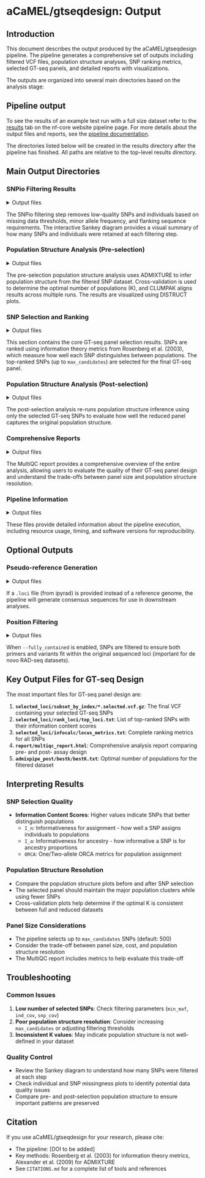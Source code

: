 # aCaMEL/gtseqdesign: Output

## Introduction

This document describes the output produced by the aCaMEL/gtseqdesign pipeline. The pipeline generates a comprehensive set of outputs including filtered VCF files, population structure analyses, SNP ranking metrics, selected GT-seq panels, and detailed reports with visualizations.

The outputs are organized into several main directories based on the analysis stage:

## Pipeline output

To see the results of an example test run with a full size dataset refer to the [results](https://nf-co.re/gtseqdesign/results) tab on the nf-core website pipeline page.
For more details about the output files and reports, see the
[pipeline documentation](https://nf-co.re/gtseqdesign/usage#understanding-the-outputs).

The directories listed below will be created in the results directory after the pipeline has finished. All paths are relative to the top-level results directory.

## Main Output Directories

### SNPio Filtering Results

<details markdown="1">
<summary>Output files</summary>

- `snpio/`
  - `snpio_filter/`
    - `*.filter.nremover.vcf.gz`: Filtered VCF file with low-quality SNPs and individuals removed
    - `*.filter.nremover.vcf.gz.tbi`: Index file for the filtered VCF
    - `*_output/`: Directory containing detailed SNPio filtering reports
      - `filtering_results_sankey*.html`: Interactive Sankey diagram showing filtering steps
      - `individual_missingness.csv`: Per-individual missing data statistics
      - `pop_individ_locus_missingness.csv`: Population-level missingness statistics
      - `snp_missingness.csv`: Per-SNP missing data statistics
      - `filtering_summary.txt`: Summary of filtering steps and retained data

</details>

The SNPio filtering step removes low-quality SNPs and individuals based on missing data thresholds, minor allele frequency, and flanking sequence requirements. The interactive Sankey diagram provides a visual summary of how many SNPs and individuals were retained at each filtering step.

### Population Structure Analysis (Pre-selection)

<details markdown="1">
<summary>Output files</summary>

- `admixpipe_pre/`
  - `admixturepipeline/`
    - `results.zip`: Complete ADMIXTURE results archive
    - `*.stdout`: ADMIXTURE run logs
    - `*.Q`: Ancestry coefficient files for each K value
    - `*.P`: Allele frequency files for each K value
    - `*_pops.txt`: Population assignments
    - `*_inds.txt`: Individual sample names
    - `*.map` and `*.ped`: PLINK format files
    - `*.qfiles.json`: Metadata for Q files
  - `clumpak/`
    - `clumpakOutput/`: CLUMPAK clustering results
  - `cvsum/`
    - `cv_file.MajClust.png`: Cross-validation plot
    - `loglikelihood_file.MajClust.png`: Log-likelihood plot
    - `cv_output.txt`: Cross-validation values for each K
    - `ll_output.txt`: Log-likelihood values for each K
  - `distruct/`
    - `MajorClusterRuns.txt`: Best clustering runs for each K
    - `*/best_results/`: Best ADMIXTURE results for each K
      - `ClumppIndFile.output.*`: CLUMPP-processed ancestry coefficients
    - `*.pdf`: DISTRUCT population structure plots
  - `bestk/`
    - `bestK.txt`: Optimal K value based on cross-validation
    - `best_clumpp_indfile.out`: Best ancestry coefficients for optimal K
    - `popmap.txt`: Inferred population assignments based on ancestry

</details>

The pre-selection population structure analysis uses ADMIXTURE to infer population structure from the filtered SNP dataset. Cross-validation is used to determine the optimal number of populations (K), and CLUMPAK aligns results across multiple runs. The results are visualized using DISTRUCT plots.

### SNP Selection and Ranking

<details markdown="1">
<summary>Output files</summary>

- `selected_loci/`
  - `snpio_convert_structure/`
    - `*.labeled.stru`: STRUCTURE format file for selected SNPs
    - `*_output/`: SNPio conversion reports
  - `infocalc/`
    - `locus_metrics.txt`: Information theory metrics for each SNP
      - Columns include: Locus, I_n, I_a, ORCA[1-allele], ORCA[2-allele]
  - `rank_loci/`
    - `top_loci.txt`: Top-ranked SNPs selected for GT-seq panel
      - Contains SNP index and ranking metric value
  - `subset_by_index/`
    - `*.selected.vcf.gz`: VCF file containing only selected SNPs
    - `*.selected.vcf.gz.tbi`: Index for selected SNPs VCF

</details>

This section contains the core GT-seq panel selection results. SNPs are ranked using information theory metrics from Rosenberg et al. (2003), which measure how well each SNP distinguishes between populations. The top-ranked SNPs (up to `max_candidates`) are selected for the final GT-seq panel.

### Population Structure Analysis (Post-selection)

<details markdown="1">
<summary>Output files</summary>

- `admixpipe_post/`
  - Similar structure to `admixpipe_pre/` but analyzing only the selected SNPs
  - Allows comparison of population structure resolution before and after SNP selection

</details>

The post-selection analysis re-runs population structure inference using only the selected GT-seq SNPs to evaluate how well the reduced panel captures the original population structure.

### Comprehensive Reports

<details markdown="1">
<summary>Output files</summary>

- `report/`
  - `multiqc_report.html`: Comprehensive interactive report with all analyses
    - Cross-validation plots for optimal K selection
    - Population structure bar plots (pre- and post-selection)
    - SNP filtering summary with Sankey diagrams
    - Information theory metrics distributions and scatter plots
    - Sample statistics and missing data summaries
    - Admixture coefficient comparisons
  - `multiqc_data/`: Supporting data files for the report
  - `multiqc_plots/`: Individual plot files (if generated)

</details>

The MultiQC report provides a comprehensive overview of the entire analysis, allowing users to evaluate the quality of their GT-seq panel design and understand the trade-offs between panel size and population structure resolution.

### Pipeline Information

<details markdown="1">
<summary>Output files</summary>

- `pipeline_info/`
  - `execution_report_*.html`: Nextflow execution report
  - `execution_timeline_*.html`: Timeline of process execution
  - `execution_trace_*.txt`: Detailed trace of all processes
  - `pipeline_dag_*.html`: Directed acyclic graph of the pipeline
  - `nf_core_pipeline_software_mqc_versions.yml`: Software versions used
  - `params_*.json`: Parameters used for the pipeline run

</details>

These files provide detailed information about the pipeline execution, including resource usage, timing, and software versions for reproducibility.

## Optional Outputs

### Pseudo-reference Generation

<details markdown="1">
<summary>Output files</summary>

- `psuedoreference/` (only if `.loci` file provided as reference)
  - `consensus.fa`: Consensus sequences generated from RAD loci

</details>

If a `.loci` file (from ipyrad) is provided instead of a reference genome, the pipeline will generate consensus sequences for use in downstream analyses.

### Position Filtering

<details markdown="1">
<summary>Output files</summary>

- `candidates/` (only if `--fully_contained true`)
  - `*.filtered.vcf.gz`: VCF with SNPs filtered by position within loci
  - `*.filtered.vcf.gz.tbi`: Index for position-filtered VCF

</details>

When `--fully_contained` is enabled, SNPs are filtered to ensure both primers and variants fit within the original sequenced loci (important for de novo RAD-seq datasets).

## Key Output Files for GT-seq Design

The most important files for GT-seq panel design are:

1. **`selected_loci/subset_by_index/*.selected.vcf.gz`**: The final VCF containing your selected GT-seq SNPs
2. **`selected_loci/rank_loci/top_loci.txt`**: List of top-ranked SNPs with their information content scores
3. **`selected_loci/infocalc/locus_metrics.txt`**: Complete ranking metrics for all SNPs
4. **`report/multiqc_report.html`**: Comprehensive analysis report comparing pre- and post- assay design
5. **`admixpipe_post/bestk/bestK.txt`**: Optimal number of populations for the filtered dataset

## Interpreting Results

### SNP Selection Quality

- **Information Content Scores**: Higher values indicate SNPs that better distinguish populations
  - `I_n`: Informativeness for assignment - how well a SNP assigns individuals to populations
  - `I_a`: Informativeness for ancestry - how informative a SNP is for ancestry proportions
  - `ORCA`: One/Two-allele ORCA metrics for population assignment

### Population Structure Resolution

- Compare the population structure plots before and after SNP selection
- The selected panel should maintain the major population clusters while using fewer SNPs
- Cross-validation plots help determine if the optimal K is consistent between full and reduced datasets

### Panel Size Considerations

- The pipeline selects up to `max_candidates` SNPs (default: 500)
- Consider the trade-off between panel size, cost, and population structure resolution
- The MultiQC report includes metrics to help evaluate this trade-off

## Troubleshooting

### Common Issues

1. **Low number of selected SNPs**: Check filtering parameters (`min_maf`, `ind_cov`, `snp_cov`)
2. **Poor population structure resolution**: Consider increasing `max_candidates` or adjusting filtering thresholds
3. **Inconsistent K values**: May indicate population structure is not well-defined in your dataset

### Quality Control

- Review the Sankey diagram to understand how many SNPs were filtered at each step
- Check individual and SNP missingness plots to identify potential data quality issues
- Compare pre- and post-selection population structure to ensure important patterns are preserved

## Citation

If you use aCaMEL/gtseqdesign for your research, please cite:

- The pipeline: [DOI to be added]
- Key methods: Rosenberg et al. (2003) for information theory metrics, Alexander et al. (2009) for ADMIXTURE
- See `CITATIONS.md` for a complete list of tools and references
